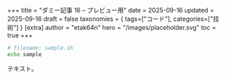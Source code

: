 +++
title = "ダミー記事 16 – プレビュー用"
date = 2025-09-16
updated = 2025-09-16
draft = false
taxonomies = { tags=["コード"], categories=["技術"] }
[extra]
author = "etak64n"
hero = "/images/placeholder.svg"
toc = true
+++

```bash
# filename: sample.sh
echo sample
```

テキスト。

